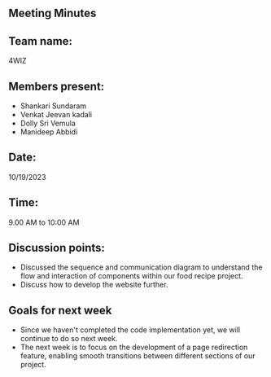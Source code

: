 ## Meeting Minutes 
## Team name: 
4WIZ
## Members present:
- Shankari Sundaram
- Venkat Jeevan kadali
- Dolly Sri Vemula
- Manideep Abbidi

## Date: 
10/19/2023

## Time: 
9.00 AM to 10:00 AM

## Discussion points: 

- Discussed the sequence and communication diagram to understand the flow and interaction of components within our food recipe project.
- Discuss how to develop the website further.

## Goals for next week 

- Since we haven't completed the code implementation yet, we will continue to do so next week.
- The next week is to focus on the development of a page redirection feature, enabling smooth transitions between different sections of our project.

